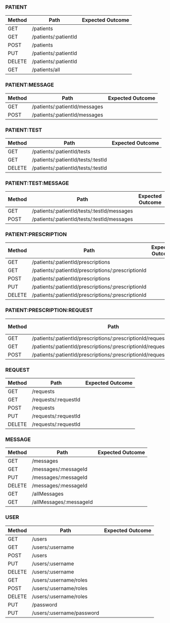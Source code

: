 ### PATIENT
| Method | Path                 | Expected Outcome |
|--------|----------------------|------------------|
| GET    | /patients            |                  |
| GET    | /patients/:patientId |                  |
| POST   | /patients            |                  |
| PUT    | /patients/:patientId |                  |
| DELETE | /patients/:patientId |                  |
| GET    | /patients/all        |                  |


### PATIENT:MESSAGE
| Method | Path                          | Expected Outcome |
|--------|-------------------------------|------------------|
| GET    | /patients/:patientId/messages |                  |
| POST   | /patients/:patientId/messages |                  |


### PATIENT:TEST
| Method | Path                               | Expected Outcome |
|--------|------------------------------------|------------------|
| GET    | /patients/:patientId/tests         |                  |
| GET    | /patients/:patientId/tests/:testId |                  |
| DELETE | /patients/:patientId/tests/:testId |                  |


### PATIENT:TEST:MESSAGE
| Method | Path                                        | Expected Outcome |
|--------|---------------------------------------------|------------------|
| GET    | /patients/:patientId/tests/:testId/messages |                  |
| POST   | /patients/:patientId/tests/:testId/messages |                  |


### PATIENT:PRESCRIPTION
| Method | Path                                               | Expected Outcome |
|--------|----------------------------------------------------|------------------|
| GET    | /patients/:patientId/prescriptions                 |                  |
| GET    | /patients/:patientId/prescriptions/:prescriptionId |                  |
| POST   | /patients/:patientId/prescriptions                 |                  |
| PUT    | /patients/:patientId/prescriptions/:prescriptionId |                  |
| DELETE | /patients/:patientId/prescriptions/:prescriptionId |                  |


### PATIENT:PRESCRIPTION:REQUEST
| Method | Path                                                                   | Expected Outcome |
|--------|------------------------------------------------------------------------|------------------|
| GET    | /patients/:patientId/prescriptions/:prescriptionId/requests            |                  |
| GET    | /patients/:patientId/prescriptions/:prescriptionId/requests/:requestId |                  |
| POST   | /patients/:patientId/prescriptions/:prescriptionId/requests            |                  |



### REQUEST
| Method | Path                 | Expected Outcome |
|--------|----------------------|------------------|
| GET    | /requests            |                  |
| GET    | /requests/:requestId |                  |
| POST   | /requests            |                  |
| PUT    | /requests/:requestId |                  |
| DELETE | /requests/:requestId |                  |




### MESSAGE
| Method | Path                    | Expected Outcome |
|--------|-------------------------|------------------|
| GET    | /messages               |                  |
| GET    | /messages/:messageId    |                  |
| PUT    | /messages/:messageId    |                  |
| DELETE | /messages/:messageId    |                  |
| GET    | /allMessages            |                  |
| GET    | /allMessages/:messageId |                  |



### USER
| Method | Path                      | Expected Outcome |
|--------|---------------------------|------------------|
| GET    | /users                    |                  |
| GET    | /users/:username          |                  |
| POST   | /users                    |                  |
| PUT    | /users/:username          |                  |
| DELETE | /users/:username          |                  |
| GET    | /users/:username/roles    |                  |
| POST   | /users/:username/roles    |                  |
| DELETE | /users/:username/roles    |                  |
| PUT    | /password                 |                  |
| PUT    | /users/:username/password |                  |

